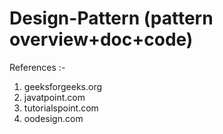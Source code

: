 # Design-Pattern (pattern overview+doc+code)

References :-
1) geeksforgeeks.org
2) javatpoint.com
3) tutorialspoint.com
4) oodesign.com
